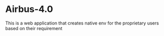 # Airbus-4.0
This is a web application that creates native env for the proprietary users based on their requirement
